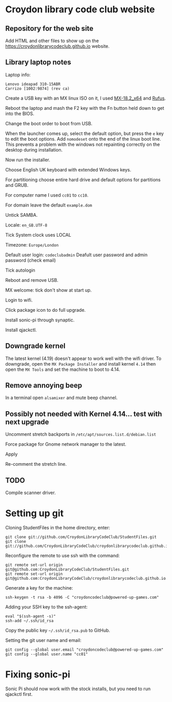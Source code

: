# Croydon library code club website

## Repository for the web site

Add HTML and other files to show up on the https://croydonlibrarycodeclub.github.io website.

## Library laptop notes

Laptop info:
```
Lenovo ideapad 310-15ABR
Carrizo [1002:9874] (rev ca)
```

Create a USB key with an MX linux ISO on it, I used [MX-18.2_x64](https://mxlinux.org/download-links/) and [Rufus](https://rufus.ie/).

Reboot the laptop and mash the F2 key with the Fn button held down to get into the BIOS.

Change the boot order to boot from USB.

When the launcher comes up, select the default option, but press the `e` key to edit the boot options. Add `nomodeset` onto the end of the linux boot line. This prevents a problem with the windows not repainting correctly on the desktop during installation.

Now run the installer.

Choose English UK keyboard with extended Windows keys.

For partitioning choose entire hard drive and default options for partitions and GRUB.

For computer name I used `cc01` to `cc10`.

For domain leave the default `example.dom`

Untick SAMBA.

Locale: `en_GB.UTF-8`

Tick System clock uses LOCAL

Timezone: `Europe/London`

Default user login: `codeclubadmin`
Deafult user password and admin password (check email)

Tick autologin

Reboot and remove USB.

MX welcome: tick don't show at start up.

Login to wifi.

Click package icon to do full upgrade.

Install sonic-pi through synaptic.

Install qjackctl.

## Downgrade kernel

The latest kernel (4.19) doesn't appear to work well with the wifi driver. To downgrade, open the `MX Package Installer` and install kernel `4.14` then open the `MX Tools` and set the machine to boot to 4.14.

## Remove annoying beep

In a terminal open `alsamixer` and mute beep channel.

## Possibly not needed with Kernel 4.14... test with next upgrade

Uncomment stretch backports in `/etc/apt/sources.list.d/debian.list`

Force package for Gnome network manager to the latest.

Apply

Re-comment the stretch line.

## TODO

Compile scanner driver.

# Setting up git

Cloning StudentFiles in the home directory, enter:
```
git clone git://github.com/CroydonLibraryCodeClub/StudentFiles.git
git clone git://github.com/CroydonLibraryCodeClub/croydonlibrarycodeclub.github.io.git
```

Reconfigure the remote to use ssh with the command:
```
git remote set-url origin git@github.com:CroydonLibraryCodeClub/StudentFiles.git
git remote set-url origin git@github.com:CroydonLibraryCodeClub/croydonlibrarycodeclub.github.io.git
```

Generate a key for the machine:
```
ssh-keygen -t rsa -b 4096 -C "croydoncodeclub@powered-up-games.com"
```

Adding your SSH key to the ssh-agent:
```
eval "$(ssh-agent -s)"
ssh-add ~/.ssh/id_rsa
```
Copy the public key `~/.ssh/id_rsa.pub` to GitHub.

Setting the git user name and email:
```
git config --global user.email "croydoncodeclub@powered-up-games.com"
git config --global user.name "cc01"
```
# Fixing sonic-pi
Sonic Pi should now work with the stock installs, but you need to run qjackctl first.

